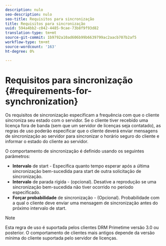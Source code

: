 ```yaml
---
description: nulo
seo-description: nulo
seo-title: Requisitos para sincronização
title: Requisitos para sincronização
uuid: 594a4bb2-c042-4485-9cae-73b8f9f93d82
translation-type: tm+mt
source-git-commit: 1b9792a10ad606b99b6639799ac2aacb707b2af5
workflow-type: tm+mt
source-wordcount: '163'
ht-degree: 0%

---
```



# Requisitos para sincronização {#requirements-for-synchronization}

Os requisitos de sincronização especificam a frequência com que o cliente sincroniza seu estado com o servidor. Se o cliente tiver recebido uma licença fora de banda (sem que um servidor de licenças seja contatado), as regras de uso poderão especificar que o cliente deverá enviar mensagens de sincronização ao servidor para sincronizar o horário seguro do cliente e informar o estado do cliente ao servidor.

O comportamento de sincronização é definido usando os seguintes parâmetros:

* **Intervalo**  de start - Especifica quanto tempo esperar após a última sincronização bem-sucedida para start de outra solicitação de sincronização.
* **Intervalo**  de parada rígida - (opcional). Desative a reprodução se uma sincronização bem-sucedida não tiver ocorrido no período especificado.
* **Forçar probabilidade**  de sincronização - (Opcional). Probabilidade com a qual o cliente deve enviar uma mensagem de sincronização antes do próximo intervalo de start.

>[!NOTE]
>
>Esta regra de uso é suportada pelos clientes DRM Primetime versão 3.0 ou posterior. O comportamento de clientes mais antigos depende da versão mínima do cliente suportada pelo servidor de licenças.

